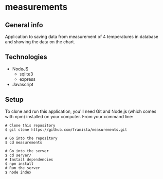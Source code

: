 # measurements

## General info
Application to saving data from measurement of 4 temperatures in database and showing the data on the chart.

## Technologies
* NodeJS
  * sqlite3
  * express
* Javascript

## Setup
To clone and run this application, you'll need Git and Node.js (which comes with npm) installed on your computer. From your command line:
```
# Clone this repository
$ git clone https://github.com/framista/measurements.git

# Go into the repository
$ cd measurements

# Go into the server
$ cd server/
# Install dependencies 
$ npm install
# Run the server
$ node index
```
